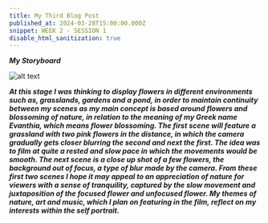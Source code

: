 ```yaml
---
title: My Third Blog Post
published_at: 2024-03-28T15:00:00.000Z
snippet: WEEK 2 - SESSION 1 
disable_html_sanitization: true 
---
```



_**My Storyboard**_

![alt text](/images/storyboard.jpg)

_**At this stage I was thinking to display flowers in different environments such as, grasslands, gardens and a pond, in order to maintain continuity between my scenes as my main concept is based around flowers and blossoming of nature, in relation to the meaning of my Greek name Evanthia, which means flower blossoming. The first scene will feature a grassland with two pink flowers in the distance, in which the camera gradually gets closer blurring the second and next the first. The idea was to film at quite a rested and slow pace in which the movements would be smooth. The next scene is a close up shot of a few flowers, the background out of focus, a type of blur made by the camera. From these first two scenes I hope it may appeal to an appreciation of nature for viewers with a sense of tranquility, captured by the slow movement and juxtaposition of the focused flower and unfocused flower. My themes of nature, art and music, which I plan on featuring in the film, reflect on my interests within the self portrait.**_



<!-- # This is h1

## This is h2

_underline_

**bold** -->
